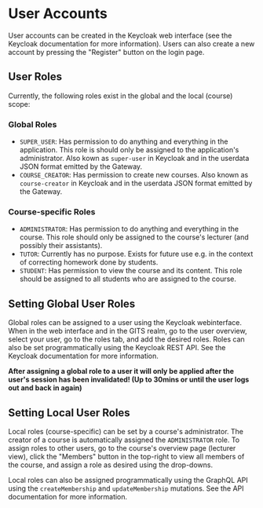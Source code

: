 # User Accounts

User accounts can be created in the Keycloak web interface (see the Keycloak documentation for more information). Users can also create a new account by pressing the "Register" button on the login page.

## User Roles

Currently, the following roles exist in the global and the local (course) scope:

### Global Roles
* `SUPER_USER`: Has permission to do anything and everything in the application. This role is should only be assigned to the application's administrator. Also kown as `super-user` in Keycloak and in the userdata JSON format emitted by the Gateway.
* `COURSE_CREATOR`: Has permission to create new courses. Also known as `course-creator` in Keycloak and in the userdata JSON format emitted by the Gateway.

### Course-specific Roles
* `ADMINISTRATOR`: Has permission to do anything and everything in the course. This role should only be assigned to the course's lecturer (and possibly their assistants).
* `TUTOR`: Currently has no purpose. Exists for future use e.g. in the context of correcting homework done by students.
* `STUDENT`: Has permission to view the course and its content. This role should be assigned to all students who are assigned to the course.

## Setting Global User Roles

Global roles can be assigned to a user using the Keycloak webinterface. When in the web interface and in the GITS realm, go to the user overview, select your user, go to the roles tab, and add the desired roles. Roles can also be set programmatically using the Keycloak REST API. See the Keycloak documentation for more information.

**After assigning a global role to a user it will only be applied after the user's session has been invalidated! (Up to 30mins or until the user logs out and back in again)**

## Setting Local User Roles

Local roles (course-specific) can be set by a course's administrator. The creator of a course is automatically assigned the `ADMINISTRATOR` role. To assign roles to other users, go to the course's overview page (lecturer view), click the "Members" button in the top-right to view all members of the course, and assign a role as desired using the drop-downs.

Local roles can also be assigned programmatically using the GraphQL API using the `createMembership` and `updateMembership` mutations. See the API documentation for more information.

